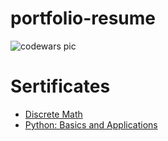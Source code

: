 # portfolio-resume
![codewars pic](https://www.codewars.com/users/ivanobivan/badges/large)
# Sertificates
- [Discrete Math](https://stepik.org/certificate/7422db4c5e33e2f5e3e3a77bf9433fbe496ef4c6.pdf)
- [Python: Basics and Applications](https://stepik.org/certificate/15cf4baf80c9c86bc518e9985d1778d510f22fa0.pdf)
